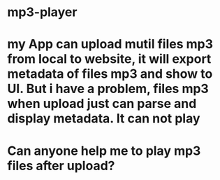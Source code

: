 # mp3-player
# my App can upload mutil files mp3 from local to website, it will export metadata of files mp3 and show to UI. But i have a problem, files mp3 when upload just can parse and display metadata. It can not play
# Can anyone help me to play mp3 files after upload?
